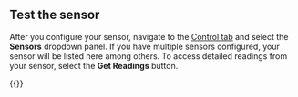 ## Test the sensor

After you configure your sensor, navigate to the [Control tab](/fleet/machines/#control) and select the **Sensors** dropdown panel.
If you have multiple sensors configured, your sensor will be listed here among others.
To access detailed readings from your sensor, select the **Get Readings** button.

{{<imgproc src="/build/configure/components/sensor/sensor-control-tab.png" resize="800x" declaredimensions=true alt="The sensor component in the control tab">}}
